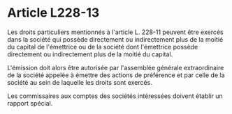 # Article L228-13

Les droits particuliers mentionnés à l'article L. 228-11 peuvent être exercés dans la société qui possède directement ou indirectement plus de la moitié du capital de l'émettrice ou de la société dont l'émettrice possède directement ou indirectement plus de la moitié du capital.

L'émission doit alors être autorisée par l'assemblée générale extraordinaire de la société appelée à émettre des actions de préférence et par celle de la société au sein de laquelle les droits sont exercés.

Les commissaires aux comptes des sociétés intéressées doivent établir un rapport spécial.
